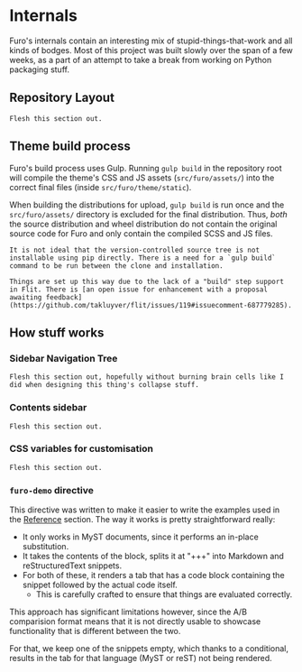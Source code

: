 # Internals

Furo's internals contain an interesting mix of stupid-things-that-work and all kinds of bodges. Most of this project was built slowly over the span of a few weeks, as a part of an attempt to take a break from working on Python packaging stuff.

## Repository Layout

```{todo}
Flesh this section out.
```

## Theme build process

Furo's build process uses Gulp. Running `gulp build` in the repository root will compile the theme's CSS and JS assets (`src/furo/assets/`) into the correct final files (inside `src/furo/theme/static`).

When building the distributions for upload, `gulp build` is run once and the `src/furo/assets/` directory is excluded for the final distribution. Thus, _both_ the source distribution and wheel distribution do not contain the original source code for Furo and only contain the compiled SCSS and JS files.

```{note}
It is not ideal that the version-controlled source tree is not installable using pip directly. There is a need for a `gulp build` command to be run between the clone and installation.

Things are set up this way due to the lack of a "build" step support in Flit. There is [an open issue for enhancement with a proposal awaiting feedback](https://github.com/takluyver/flit/issues/119#issuecomment-687779285).
```

## How stuff works

### Sidebar Navigation Tree

```{todo}
Flesh this section out, hopefully without burning brain cells like I did when designing this thing's collapse stuff.
```

### Contents sidebar

```{todo}
Flesh this section out.
```

### CSS variables for customisation

```{todo}
Flesh this section out.
```

### `furo-demo` directive

This directive was written to make it easier to write the examples used in the [Reference](../reference/index) section. The way it works is pretty straightforward really:

- It only works in MyST documents, since it performs an in-place substitution.
- It takes the contents of the block, splits it at "+++" into Markdown and reStructuredText snippets.
- For both of these, it renders a tab that has a code block containing the snippet followed by the actual code itself.
  - This is carefully crafted to ensure that things are evaluated correctly.

This approach has significant limitations however, since the A/B comparision format means that it is not directly usable to showcase functionality that is different between the two.

For that, we keep one of the snippets empty, which thanks to a conditional, results in the tab for that language (MyST or reST) not being rendered.
